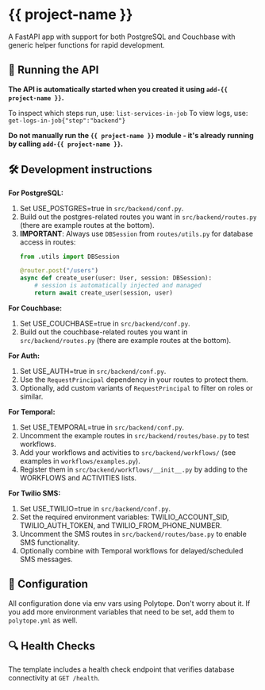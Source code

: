 # {{ project-name }}

A FastAPI app with support for both PostgreSQL and Couchbase with generic helper functions for rapid development.

## 🚀 Running the API

**The API is automatically started when you created it using `add-{{ project-name }}`.**

To inspect which steps run, use: `list-services-in-job`
To view logs, use: `get-logs-in-job{"step":"backend"}`

**Do not manually run the `{{ project-name }}` module - it's already running by calling `add-{{ project-name }}`.**

## 🛠️ Development instructions

**For PostgreSQL:**
1. Set USE_POSTGRES=true in `src/backend/conf.py`.
2. Build out the postgres-related routes you want in `src/backend/routes.py` (there are example routes at the bottom).
3. **IMPORTANT**: Always use `DBSession` from `routes/utils.py` for database access in routes:
   ```python
   from .utils import DBSession

   @router.post("/users")
   async def create_user(user: User, session: DBSession):
       # session is automatically injected and managed
       return await create_user(session, user)
   ```

**For Couchbase:**
1. Set USE_COUCHBASE=true in `src/backend/conf.py`.
2. Build out the couchbase-related routes you want in `src/backend/routes.py` (there are example routes at the bottom).

**For Auth:**
1. Set USE_AUTH=true in `src/backend/conf.py`.
2. Use the `RequestPrincipal` dependency in your routes to protect them.
3. Optionally, add custom variants of `RequestPrincipal` to filter on roles or similar.

**For Temporal:**
1. Set USE_TEMPORAL=true in `src/backend/conf.py`.
2. Uncomment the example routes in `src/backend/routes/base.py` to test workflows.
3. Add your workflows and activities to `src/backend/workflows/` (see examples in `workflows/examples.py`).
4. Register them in `src/backend/workflows/__init__.py` by adding to the WORKFLOWS and ACTIVITIES lists.

**For Twilio SMS:**
1. Set USE_TWILIO=true in `src/backend/conf.py`.
2. Set the required environment variables: TWILIO_ACCOUNT_SID, TWILIO_AUTH_TOKEN, and TWILIO_FROM_PHONE_NUMBER.
3. Uncomment the SMS routes in `src/backend/routes/base.py` to enable SMS functionality.
4. Optionally combine with Temporal workflows for delayed/scheduled SMS messages.

## 🔧 Configuration

All configuration done via env vars using Polytope. Don't worry about it. If you add more environment variables that need to be set, add them to `polytope.yml` as well.

## 🔍 Health Checks

The template includes a health check endpoint that verifies database connectivity at `GET /health`.
